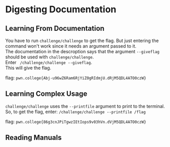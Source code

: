 # Digesting Documentation

## Learning From Documentation
You have to run `challenge/challenge` to get the flag. But just entering the command won't work since it needs an argument passed to it.  
The documentation in the descroption says that the argument `--giveflag` should be used with `challenge/challenge`.  
Enter ` /challenge/challenge --giveflag`.  
This will give the flag.  

flag: `pwn.college{Abj-u96wZ6Ram6RjYiZ0gRIdmjU.dRjM5QDL4ATO0czW}`

## Learning Complex Usage
`challenge/challenge` uses the `--printfile` argument to print to the terminal.   
So, to get the flag, enter: `/challenge/challenge --printfile /flag`  

flag: `pwn.college{86g3cnJPiTgwzIEtIops9v03hVn.dVjM5QDL4ATO0czW}`

## Reading Manuals


